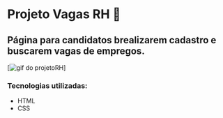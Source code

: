 # Projeto Vagas RH 👔

## Página para candidatos brealizarem cadastro e buscarem vagas de empregos.

[<img src="./telaProjetoVagas.gif" alt="gif do projetoRH">]

### Tecnologias utilizadas:

- HTML
- CSS
